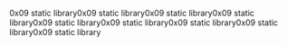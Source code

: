 0x09 static library0x09 static library0x09 static library0x09 static library0x09 static library0x09 static library0x09 static library0x09 static library0x09 static library
